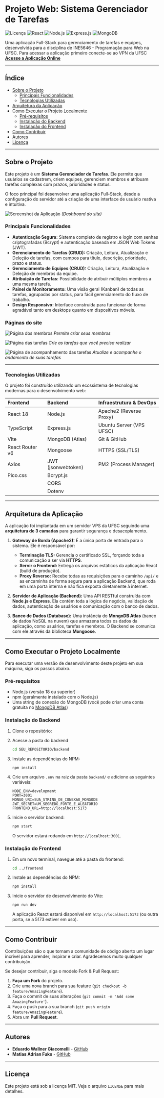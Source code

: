 # Projeto Web: Sistema Gerenciador de Tarefas

![Licença](https://img.shields.io/badge/license-MIT-blue.svg)
![React](https://img.shields.io/badge/React-20232A?style=for-the-badge&logo=react&logoColor=61DAFB)
![Node.js](https://img.shields.io/badge/Node.js-339933?style=for-the-badge&logo=nodedotjs&logoColor=white)
![Express.js](https://img.shields.io/badge/Express.js-000000?style=for-the-badge&logo=express&logoColor=white)
![MongoDB](https://img.shields.io/badge/MongoDB-4EA94B?style=for-the-badge&logo=mongodb&logoColor=white)

Uma aplicação Full-Stack para gerenciamento de tarefas e equipes, desenvolvida para a disciplina de INE5646 - Programação para Web na UFSC.
Para acessar a aplicação primeiro conecte-se ao VPN da UFSC
**[Acesse a Aplicação Online](https://ine5646.e.w.giacomelli.vms.ufsc.br/)**

---

## Índice

- [Sobre o Projeto](#sobre-o-projeto)
  - [Principais Funcionalidades](#principais-funcionalidades)
  - [Tecnologias Utilizadas](#tecnologias-utilizadas)
- [Arquitetura da Aplicação](#arquitetura-da-aplicação)
- [Como Executar o Projeto Localmente](#como-executar-o-projeto-localmente)
  - [Pré-requisitos](#pré-requisitos)
  - [Instalação do Backend](#instalação-do-backend)
  - [Instalação do Frontend](#instalação-do-frontend)
- [Como Contribuir](#como-contribuir)
- [Autores](#autores)
- [Licença](#licença)

---



## Sobre o Projeto

Este projeto é um **Sistema Gerenciador de Tarefas**. Ele permite que usuários se cadastrem, criem equipes, gerenciem membros e atribuam tarefas complexas com prazos, prioridades e status.

O foco principal foi desenvolver uma aplicação Full-Stack, desde a configuração do servidor até a criação de uma interface de usuário reativa e intuitiva.

![Screenshot da Aplicação](https://github.com/user-attachments/assets/cb156750-6f2e-4f3e-b75a-9027126f0e86) 
*(Dashboard do site)*

### Principais Funcionalidades

-   **Autenticação Segura:** Sistema completo de registro e login com senhas criptografadas (Bcrypt) e autenticação baseada em JSON Web Tokens (JWT).
-   **Gerenciamento de Tarefas (CRUD):** Criação, Leitura, Atualização e Deleção de tarefas, com campos para título, descrição, prioridade, prazo e status.
-   **Gerenciamento de Equipes (CRUD):** Criação, Leitura, Atualização e Deleção de membros da equipe.
-   **Atribuição de Tarefas:** Possibilidade de atribuir múltiplos membros a uma mesma tarefa.
-   **Painel de Monitoramento:** Uma visão geral (Kanban) de todas as tarefas, agrupadas por status, para fácil gerenciamento do fluxo de trabalho.
-   **Design Responsivo:** Interface construída para funcionar de forma agradável tanto em desktops quanto em dispositivos móveis.

### Páginas do site
![Página dos membros](https://github.com/user-attachments/assets/4b0e4d85-f894-4444-aeae-9ba1b09df8c6)
*Permite criar seus membros*

![Página das tarefas](https://github.com/user-attachments/assets/9a5f6213-4c74-481a-a586-c7b7c5f2f62c)
*Crie as tarefas que você precisa realizar*

![Página de acompanhamento das tarefas](https://github.com/user-attachments/assets/2cc53835-11c2-436d-9e46-850176a5cfa3)
*Atualize e acompanhe o andamento de suas tarefas*

<hr>

### Tecnologias Utilizadas




O projeto foi construído utilizando um ecossistema de tecnologias modernas para o desenvolvimento web:

| Frontend | Backend | Infraestrutura & DevOps |
| :--- | :--- | :--- |
| React 18 | Node.js | Apache2 (Reverse Proxy) |
| TypeScript | Express.js | Ubuntu Server (VPS UFSC) |
| Vite | MongoDB (Atlas) | Git & GitHub |
| React Router v6 | Mongoose | HTTPS (SSL/TLS) |
| Axios | JWT (jsonwebtoken) | PM2 (Process Manager) |
| Pico.css | Bcrypt.js | |
| | CORS | |
| | Dotenv | |

---

## Arquitetura da Aplicação

A aplicação foi implantada em um servidor VPS da UFSC seguindo uma **arquitetura de 3 camadas** para garantir segurança e desacoplamento.

1.  **Gateway de Borda (Apache2):** É a única porta de entrada para o sistema. Ele é responsável por:
    -   **Terminação TLS:** Gerencia o certificado SSL, forçando toda a comunicação a ser via **HTTPS**.
    -   **Servir o Frontend:** Entrega os arquivos estáticos da aplicação React (build de produção).
    -   **Proxy Reverso:** Recebe todas as requisições para o caminho `/api/` e as encaminha de forma segura para a aplicação Backend, que roda em uma porta interna e não fica exposta diretamente à internet.

2.  **Servidor de Aplicação (Backend):** Uma API RESTful construída com **Node.js e Express**. Ela contém toda a lógica de negócio, validação de dados, autenticação de usuários e comunicação com o banco de dados.

3.  **Banco de Dados (Database):** Uma instância do **MongoDB Atlas** (banco de dados NoSQL na nuvem) que armazena todos os dados da aplicação, como usuários, tarefas e membros. O Backend se comunica com ele através da biblioteca **Mongoose**.

---

## Como Executar o Projeto Localmente

Para executar uma versão de desenvolvimento deste projeto em sua máquina, siga os passos abaixo.

### Pré-requisitos

-   Node.js (versão 18 ou superior)
-   npm (geralmente instalado com o Node.js)
-   Uma string de conexão do MongoDB (você pode criar uma conta gratuita no [MongoDB Atlas](https://www.mongodb.com/cloud/atlas))

### Instalação do Backend

1.  Clone o repositório:
2.  Acesse a pasta do backend
    ```bash
    cd SEU_REPOSITORIO/backend
    ```

3.  Instale as dependências do NPM:
    ```bash
    npm install
    ```

4.  Crie um arquivo `.env` na raiz da pasta `backend/` e adicione as seguintes variáveis:
    ```env
    NODE_ENV=development
    PORT=3001
    MONGO_URI=SUA_STRING_DE_CONEXAO_MONGODB
    JWT_SECRET=UM_SEGREDO_FORTE_E_ALEATORIO
    FRONTEND_URL=http://localhost:5173
    ```

5.  Inicie o servidor backend:
    ```bash
    npm start
    ```
    O servidor estará rodando em `http://localhost:3001`.

### Instalação do Frontend

1.  Em um novo terminal, navegue até a pasta do frontend:
    ```bash
    cd ../frontend
    ```

2.  Instale as dependências do NPM:
    ```bash
    npm install
    ```

3.  Inicie o servidor de desenvolvimento do Vite:
    ```bash
    npm run dev
    ```
    A aplicação React estará disponível em `http://localhost:5173` (ou outra porta, se a 5173 estiver em uso).

---

## Como Contribuir

Contribuições são o que tornam a comunidade de código aberto um lugar incrível para aprender, inspirar e criar. Agradecemos muito qualquer contribuição.

Se desejar contribuir, siga o modelo Fork & Pull Request:

1.  **Faça um Fork** do projeto.
2.  Crie uma nova branch para sua feature (`git checkout -b feature/AmazingFeature`).
3.  Faça o commit de suas alterações (`git commit -m 'Add some AmazingFeature'`).
4.  Faça o push para a sua branch (`git push origin feature/AmazingFeature`).
5.  Abra um **Pull Request**.

---

## Autores

-   **Eduardo Wallner Giacomelli** - [GitHub](https://github.com/eduardo-w-giacomelli)
-   **Matias Adrian Fuks** - [GitHub](https://github.com/Matias-Fuks)

---

## Licença

Este projeto está sob a licença MIT. Veja o arquivo `LICENSE` para mais detalhes.
